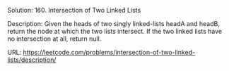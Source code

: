 
Solution: 160. Intersection of Two Linked Lists

Description:
Given the heads of two singly linked-lists headA and headB, return the node at which the two lists intersect. If the two linked lists have no intersection at all, return null.

URL:
https://leetcode.com/problems/intersection-of-two-linked-lists/description/

